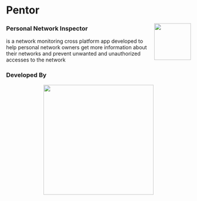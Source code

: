 # Pentor
<image src="https://github.com/CSEMN/Pentor/blob/main/assets/logos/pentor.png" height="100px" align="right">  
  
### Personal Network Inspector  
 is a network monitoring cross platform app developed to help
personal network owners get more information about their networks and
prevent unwanted and unauthorized accesses to the network


### Developed By

 <p align="center">
<image src="https://github.com/CSEMN/Pentor/blob/main/assets/logos/fluteeks.png" height="300px">
</p>
